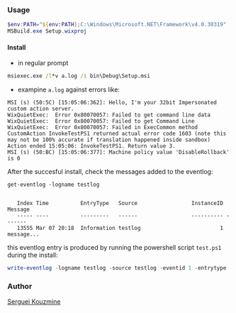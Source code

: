 ### Usage

```powershell
$env:PATH="${env:PATH};C:\Windows\Microsoft.NET\Framework\v4.0.30319"
MSBuild.exe Setup.wixproj
```
#### Install

* in regular prompt

```cmd
msiexec.exe /l*v a.log /i bin\Debug\Setup.msi
```


* exampine `a.log` against errors like:

```text
MSI (s) (50:5C) [15:05:06:362]: Hello, I'm your 32bit Impersonated custom action server.
WixQuietExec:  Error 0x80070057: Failed to get command line data
WixQuietExec:  Error 0x80070057: Failed to get Command Line
WixQuietExec:  Error 0x80070057: Failed in ExecCommon method
CustomAction InvokeTestPS1 returned actual error code 1603 (note this may not be 100% accurate if translation happened inside sandbox)
Action ended 15:05:06: InvokeTestPS1. Return value 3.
MSI (s) (50:BC) [15:05:06:377]: Machine policy value 'DisableRollback' is 0

```

After the succesful install, check the messages added to the eventlog:
```poweshell
get-eventlog -logname testlog
```
```text

   Index Time          EntryType   Source                 InstanceID Message
   ----- ----          ---------   ------                 ---------- -------
   13555 Mar 07 20:18  Information testlog                         1 message...

```

this eventlog entry is produced by running the powershell script `test.ps1` during the install:
```powershell
write-eventlog -logname testlog -source testlog -eventid 1 -entrytype  information -message 'message from the script'
```


### Author
[Serguei Kouzmine](kouzmine_serguei@yahoo.com)
